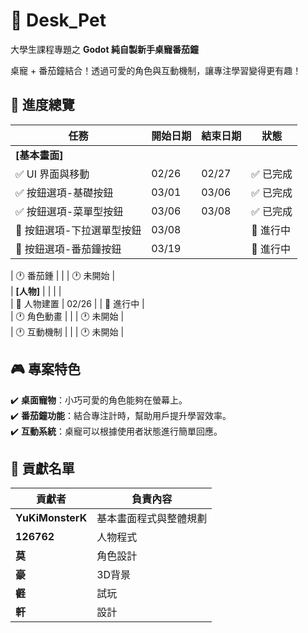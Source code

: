 # 🐾 Desk_Pet  
大學生課程專題之 **Godot 純自製新手桌寵番茄鐘**  

桌寵 + 番茄鐘結合！透過可愛的角色與互動機制，讓專注學習變得更有趣！  

## 📌 進度總覽  
| 任務 | 開始日期 | 結束日期 | 狀態 |  
|------|----------|----------|------|  
| **[基本畫面]** | | | |  
| ✅ UI 界面與移動 | 02/26 | 02/27 | ✅ 已完成 |  
| ✅ 按鈕選項-基礎按鈕 |03/01 | 03/06 | ✅ 已完成  |  
| ✅  按鈕選項-菜單型按鈕 |03/06 | 03/08 | ✅ 已完成  |  
| 🔵  按鈕選項-下拉選單型按鈕 | 03/08 |  | 🔵 進行中  |  
| 🔵  按鈕選項-番茄鐘按鈕 |03/19 |  | 🔵 進行中  | 

| 🕐 番茄鍾 |  |  | 🕐 未開始 |  
| **[人物]** | | | |  
| 🔵 人物建置 | 02/26 |  | 🔵 進行中 |  
| 🕐 角色動畫 |  |  | 🕐 未開始 |  
| 🕐 互動機制 |  |  | 🕐 未開始 |  

## 🎮 專案特色  
✔️ **桌面寵物**：小巧可愛的角色能夠在螢幕上。  
✔️ **番茄鐘功能**：結合專注計時，幫助用戶提升學習效率。   
✔️ **互動系統**：桌寵可以根據使用者狀態進行簡單回應。  

## 📌 貢獻名單  
| 貢獻者 | 負責內容 |  
|--------|----------|  
| **YuKiMonsterK** | 基本畫面程式與整體規劃 |  
| **126762** | 人物程式 |  
| **莫** | 角色設計 |  
| **豪** | 3D背景 | 
| **壡** | 試玩 |
| **軒** | 設計 | 
